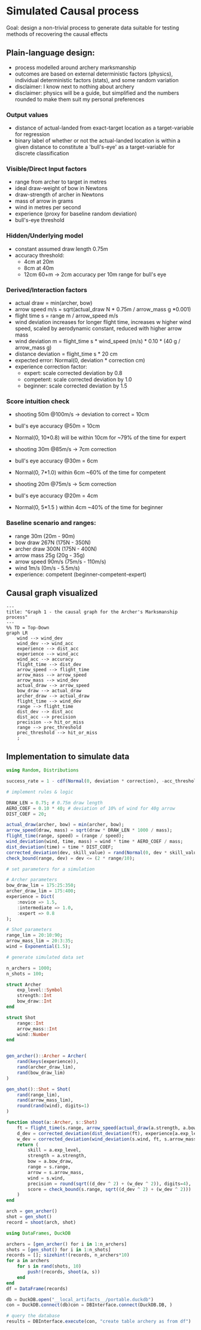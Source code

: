 # Simulated Causal process 

Goal: design a non-trivial process to generate data suitable for testing methods of recovering the causal effects

## Plain-language design:

- process modelled around archery marksmanship 
- outcomes are based on external deterministic factors (physics), individual deterministic factors (stats), and some random variation
- disclaimer: I know next to nothing about archery
- disclaimer: physics will be a guide, but simplified and the numbers rounded to make them suit my personal preferences

### Output values
- distance of actual-landed from exact-target location as a target-variable for regression
- binary label of whether or not the actual-landed location is within a given distance to constitute a 'bull's-eye' as a target-variable for discrete classification

### Visible/Direct Input factors
- range from archer to target in metres
- ideal draw-weight of bow in Newtons
- draw-strength of archer in Newtons
- mass of arrow in grams
- wind in metres per second
- experience (proxy for baseline random deviation) 
- bull's-eye threshold

### Hidden/Underlying model 
- constant assumed draw length 0.75m
- accuracy threshold:
    - 4cm at 20m
    - 8cm at 40m
    - 12cm 60+m
    -> 2cm accuracy per 10m range for bull's eye

### Derived/Interaction factors
- actual draw = min(archer, bow)
- arrow speed m/s = sqrt(actual_draw N * 0.75m / arrow_mass g *0.001)
- flight time s = range m / arrow_speed m/s
- wind deviation increases for longer flight time, increases w higher wind speed, scaled by aerodynamic constant, reduced with higher arrow mass
- wind deviation m = flight_time s * wind_speed (m/s) * 0.10 * (40 g / arrow_mass g)
- distance deviation = flight_time s * 20 cm
- expected error: Normal(0, deviation * correction cm)
- experience correction factor: 
    - expert: scale corrected deviation by 0.8
    - competent: scale corrected deviation by 1.0
    - beginner: scale corrected deviation by 1.5

### Score intuition check
- shooting 50m @100m/s -> deviation to correct = 10cm
- bull's eye accuracy @50m = 10cm
- Normal(0, 10*0.8) will be within 10cm for ~79% of the time for expert

- shooting 30m @85m/s -> 7cm correction
- bull's eye accuracy @30m = 6cm
- Normal(0, 7*1.0) within 6cm ~60% of the time for competent

- shooting 20m @75m/s -> 5cm correction
- bull's eye accuracy @20m = 4cm
- Normal(0, 5*1.5 ) within 4cm ~40% of the time for beginner

### Baseline scenario and ranges: 
- range 30m (20m - 90m)
- bow draw 267N (175N - 350N)
- archer draw 300N (175N - 400N)
- arrow mass 25g (20g - 35g)
- arrow speed 90m/s (75m/s - 110m/s)
- wind 1m/s (0m/s - 5.5m/s)
- experience: competent (beginner-competent-expert)

## Causal graph visualized

```mermaid
---
title: "Graph 1 - the causal graph for the Archer's Marksmanship process"
---
%% TD = Top-Down
graph LR 
    wind --> wind_dev
    wind_dev --> wind_acc
    experience --> dist_acc
    experience --> wind_acc
    wind_acc --> accuracy
    flight_time --> dist_dev
    arrow_speed --> flight_time
    arrow_mass --> arrow_speed
    arrow_mass --> wind_dev
    actual_draw --> arrow_speed
    bow_draw --> actual_draw
    archer_draw --> actual_draw
    flight_time --> wind_dev
    range --> flight_time
    dist_dev --> dist_acc
    dist_acc --> precision
    precision --> hit_or_miss
    range --> prec_threshold
    prec_threshold --> hit_or_miss
    ;
```

## Implementation to simulate data 

```julia
using Random, Distributions

success_rate = 1 - cdf(Normal(0, deviation * correction), -acc_threshold) * 2

```

```julia
# implement rules & logic

DRAW_LEN = 0.75; # 0.75m draw length
AERO_COEF = 0.10 * 40; # deviation of 10% of wind for 40g arrow
DIST_COEF = 20;

actual_draw(archer, bow) = min(archer, bow);
arrow_speed(draw, mass) = sqrt(draw * DRAW_LEN * 1000 / mass);
flight_time(range, speed) = (range / speed);
wind_deviation(wind, time, mass) = wind * time * AERO_COEF / mass;
dist_deviation(time) = time * DIST_COEF;
corrected_deviation(dev, skill_value) = rand(Normal(0, dev * skill_value)); 
check_bound(range, dev) = dev <= (2 * range/10);
```

```julia
# set parameters for a simulation

# Archer parameters 
bow_draw_lim = 175:25:350;
archer_draw_lim = 175:400;
experience = Dict(
    :novice => 1.5, 
    :intermediate => 1.0, 
    :expert => 0.8
);

# Shot parameters
range_lim = 20:10:90;
arrow_mass_lim = 20:3:35;
wind = Exponential(1.5);
```

```julia
# generate simulated data set

n_archers = 1000;
n_shots = 100; 

struct Archer
    exp_level::Symbol
    strength::Int
    bow_draw::Int
end

struct Shot
    range::Int
    arrow_mass::Int
    wind::Number
end


gen_archer()::Archer = Archer(
    rand(keys(experience)), 
    rand(archer_draw_lim),
    rand(bow_draw_lim)
)

gen_shot()::Shot = Shot(
    rand(range_lim),
    rand(arrow_mass_lim), 
    round(rand(wind), digits=1)
)

function shoot(a::Archer, s::Shot) 
    ft = flight_time(s.range, arrow_speed(actual_draw(a.strength, a.bow_draw), s.arrow_mass)) 
    d_dev = corrected_deviation(dist_deviation(ft), experience[a.exp_level]) 
    w_dev = corrected_deviation(wind_deviation(s.wind, ft, s.arrow_mass), experience[a.exp_level]) 
    return (
        skill = a.exp_level, 
        strength = a.strength, 
        bow = a.bow_draw, 
        range = s.range, 
        arrow = s.arrow_mass, 
        wind = s.wind, 
        precision = round(sqrt((d_dev ^ 2) + (w_dev ^ 2)), digits=4), 
        score = check_bound(s.range, sqrt((d_dev ^ 2) + (w_dev ^ 2))) 
    )
end
```

```julia
arch = gen_archer()
shot = gen_shot() 
record = shoot(arch, shot)
```

```julia
using DataFrames, DuckDB 

archers = [gen_archer() for i in 1:n_archers]
shots = [gen_shot() for i in 1:n_shots]
records = []; sizehint!(records, n_archers*10)
for a in archers
    for s in rand(shots, 10)
        push!(records, shoot(a, s))
    end
end 
df = DataFrame(records)
```

```julia
db = DuckDB.open("__local_artifacts__/portable.duckdb")
con = DuckDB.connect(db)con = DBInterface.connect(DuckDB.DB, ) 

# query the database
results = DBInterface.execute(con, "create table archery as from df")

```